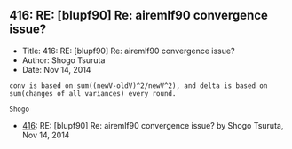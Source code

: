 ## 416: RE: [blupf90] Re: airemlf90 convergence issue?

- Title: 416: RE: [blupf90] Re: airemlf90 convergence issue?
- Author: Shogo Tsuruta
- Date: Nov 14, 2014

```
conv is based on sum((newV-oldV)^2/newV^2), and delta is based on sum(changes of all variances) every round.

Shogo
```

- [416](0416.md): RE: [blupf90] Re: airemlf90 convergence issue? by Shogo Tsuruta, Nov 14, 2014
